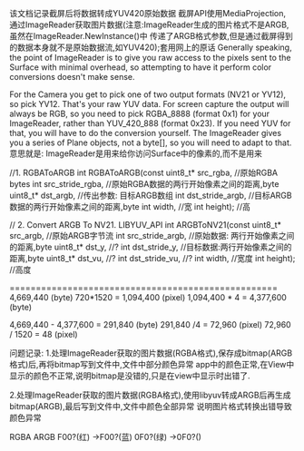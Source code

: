 该文档记录截屏后将数据转成YUV420原始数据
截屏API使用MediaProjection, 通过ImageReader获取图片数据(注意:ImageReader生成的图片格式不是ARGB,虽然在ImageReader.NewInstance()中
传递了ARGB格式参数,但是通过截屏得到的数据本身就不是原始数据流,如YUV420);套用网上的原话
Generally speaking, the point of ImageReader is to give you raw access to the pixels sent to the Surface with minimal overhead, 
so attempting to have it perform color conversions doesn't make sense.

For the Camera you get to pick one of two output formats (NV21 or YV12), so pick YV12. 
That's your raw YUV data. For screen capture the output will always be RGB, 
so you need to pick RGBA_8888 (format 0x1) for your ImageReader, rather than YUV_420_888 (format 0x23).
If you need YUV for that, you will have to do the conversion yourself. 
The ImageReader gives you a series of Plane objects, not a byte[], so you will need to adapt to that.
意思就是: ImageReader是用来给你访问Surface中的像素的,而不是用来

//1. RGBAToARGB
int RGBAToARGB(const uint8_t* src_rgba, //原始RGBA bytes
   int src_stride_rgba,                 //原始RGBA数据的两行开始像素之间的距离,byte
   uint8_t* dst_argb,                   //传出参数: 目标ARGB数组
   int dst_stride_argb,                 //目标ARGB数据的两行开始像素之间的距离,byte
   int width,                           //宽
   int height);                         //高
 
                     
// 2. Convert ARGB To NV21.
LIBYUV_API
int ARGBToNV21(const uint8_t* src_argb, //原始ARGB字节流
               int src_stride_argb,		//原始数据: 两行开始像素之间的距离,byte
               uint8_t* dst_y,		//?
               int dst_stride_y,		//目标数据:两行开始像素之间的距离,byte
               uint8_t* dst_vu,		//?
               int dst_stride_vu,		//?
               int width,			//宽度
               int height);		//高度

===================================================
4,669,440 (byte)
720*1520 = 1,094,400 (pixel)
1,094,400 * 4 = 4,377,600 (byte)

4,669,440 - 4,377,600 = 291,840 (byte)
291,840 /4 = 72,960 (pixel)
72,960 / 1520 = 48 (pixel)


问题记录:
1.处理ImageReader获取的图片数据(RGBA格式),保存成bitmap(ARGB格式)后,再将bitmap写到文件中,文件中部分颜色异常
app中的颜色正常,在View中显示的颜色不正常,说明bitmap是没错的,只是在view中显示时出错了.

2.处理ImageReader获取的图片数据(RGBA格式),使用libyuv转成ARGB后再生成bitmap(ARGB),最后写到文件中,文件中颜色全部异常
说明图片格式转换出错导致颜色异常

RGBA      ARGB
F00?(红) ->F00?(蓝)
0F0?(绿) ->0F0?()

